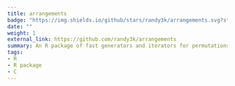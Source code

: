 ```yaml
---
title: arrangements
badge: "https://img.shields.io/github/stars/randy3k/arrangements.svg?style=social&label=Star"
date: ""
weight: 1
external_link: https://github.com/randy3k/arrangements
summary: An R package of fast generators and iterators for permutations, combinations, integer partitions and compositions. <a href="https://stackoverflow.com/q/22569176/2223504">See Stackoverflow</a>.
tags:
- R
- R package
- C
---
```

